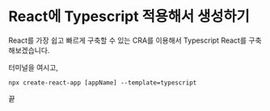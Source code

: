 # React에 Typescript 적용해서 생성하기

React를 가장 쉽고 빠르게 구축할 수 있는 CRA를 이용해서 Typescript React를 구축해보겠습니다.

터미널을 여시고, 

```
npx create-react-app [appName] --template=typescript
```

끝 